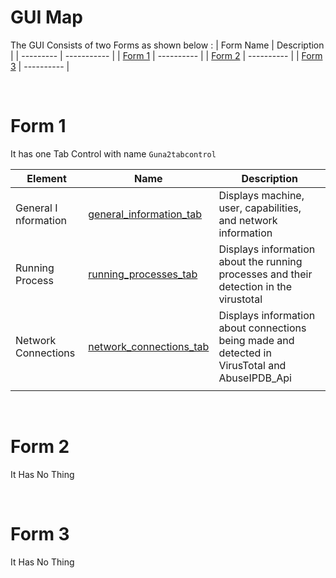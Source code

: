 # GUI Map
The GUI Consists of two Forms as shown below :
| Form Name | Description |
| --------- | ----------- |
| [Form 1](https://github.com/Ahmed-AL-Maghraby/Project-Logic-And-Code-Map/tree/main/GUI#form-1) | ---------- |
| [Form 2](https://github.com/Ahmed-AL-Maghraby/Project-Logic-And-Code-Map/tree/main/GUI#form-2) | ---------- | 
| [Form 3](https://github.com/Ahmed-AL-Maghraby/Project-Logic-And-Code-Map/tree/main/GUI#form-3) | ---------- | 

<br> 

# Form 1

It has one Tab Control with name ``Guna2tabcontrol``

| Element | Name | Description | 
| -------------------- | -------------------- | -------------------- |
| General I nformation | [general_information_tab](https://github.com/Ahmed-AL-Maghraby/Project-Logic-And-Code-Map/tree/main/GUI/General%20Information%20Tab) | Displays machine, user, capabilities, and network information |
| Running Process | [running_processes_tab](https://github.com/Ahmed-AL-Maghraby/Project-Logic-And-Code-Map/tree/main/GUI/Running%20Processes%20Tab) | Displays information about the running processes and their detection in the virustotal |
| Network Connections | [network_connections_tab](https://github.com/Ahmed-AL-Maghraby/Project-Logic-And-Code-Map/tree/main/GUI/Network%20Connections%20Tab) | Displays information about connections being made and detected in VirusTotal and AbuseIPDB_Api |
|  | [](  ) |                    | --- |


<br>

# Form 2
It Has No Thing







<br>

# Form 3
It Has No Thing
















